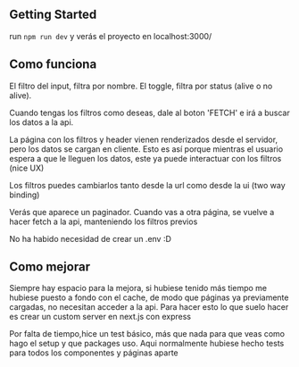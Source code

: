 

## Getting Started

run `npm run dev` y verás el proyecto en localhost:3000/

## Como funciona
El filtro del input, filtra por nombre. El toggle, filtra por status (alive o no alive).

Cuando tengas los filtros como deseas, dale al boton 'FETCH' e irá a buscar los datos a la api.

La página con los filtros y header vienen renderizados desde el servidor, pero los datos se cargan en cliente. Esto es así
porque mientras el usuario espera a que le lleguen los datos, este ya puede interactuar con los filtros (nice UX)

Los filtros puedes cambiarlos tanto desde la url como desde la ui (two way binding)

Verás que aparece un paginador. Cuando vas a otra página, se vuelve a hacer fetch a la api, manteniendo los filtros previos

No ha habido necesidad de crear un .env :D

## Como mejorar
Siempre hay espacio para la mejora, si hubiese tenido más tiempo me hubiese puesto a fondo con el cache, de modo que páginas ya
previamente cargadas, no necesitan acceder a la api. Para hacer esto lo que suelo hacer es crear un custom server en next.js con express

Por falta de tiempo,hice un test básico, más que nada para que veas como hago el setup y que packages uso.
Aqui normalmente hubiese hecho tests para todos los componentes y páginas aparte

